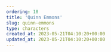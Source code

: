 ```yaml
---
ordering: 18
title: 'Quinn Emmons'
slug: quinn-emmons
type: characters
created_at: 2023-05-21T04:10:20+00:00
updated_at: 2023-05-21T04:10:20+00:00
---
```

